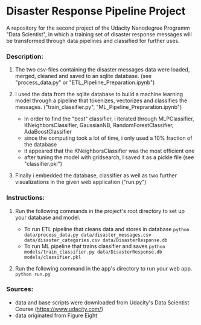 # Disaster Response Pipeline Project

A repository for the second project of the Udacity Nanodegree Programm "Data Scientist", in which a training set of disaster response messages will be transformed through data pipelines and classified for further uses.

### Description:
1. The two csv-files containing the disaster messages data were loaded, merged, cleaned and saved to an sqlite database. (see "process_data.py" or "ETL_Pipeline_Preparation.ipynb")

2. I used the data from the sqlite database to build a machine learning model through a pipeline that tokenizes, vectorizes and classifies the messages. ("train_classifier.py", "ML_Pipeline_Prepraration.ipynb")
    - In order to find the "best" classifier, i iterated through MLPClassifier, KNeighborsClassifier, GaussianNB, RandomForestClassifier, AdaBoostClassifier
    - since the computing took a lot of time, i only used a 10% fraction of the database
    - it appeared that the KNeighborsClassifier was the most efficient one
    - after tuning the model with gridsearch, I saved it as a pickle file (see "classifier.pkl")

3. Finally i embedded the database, classifier as well as two further visualizations in the given web application ("run.py")

### Instructions:
1. Run the following commands in the project's root directory to set up your database and model.

    - To run ETL pipeline that cleans data and stores in database
        `python data/process_data.py data/disaster_messages.csv data/disaster_categories.csv data/DisasterResponse.db`
    - To run ML pipeline that trains classifier and saves
        `python models/train_classifier.py data/DisasterResponse.db models/classifier.pkl`

2. Run the following command in the app's directory to run your web app.
    `python run.py`

### Sources:
- data and base scripts were downloaded from Udacity's Data Scientist Course (https://www.udacity.com/)
- data originated from Figure Eight
